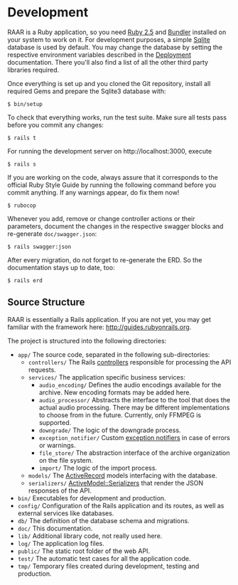 # Development

RAAR is a Ruby application, so you need [Ruby 2.5](https://www.ruby-lang.org/) and [Bundler](http://bundler.io) installed on your system to work on it. For development purposes, a simple [Sqlite](https://www.sqlite.org) database is used by default. You may change the database by setting the respective environment variables described in the [Deployment](deployment.md) documentation. There you'll also find a list of all the other third party libraries required.

Once everything is set up and you cloned the Git repository, install all required Gems and prepare the Sqlite3 database with:

    $ bin/setup

To check that everything works, run the test suite. Make sure all tests pass before you commit any changes:

    $ rails t

For running the development server on http://localhost:3000, execute

    $ rails s

If you are working on the code, always assure that it corresponds to the official Ruby Style Guide by running the following command before you commit anything. If any warnings appear, do fix them now!

    $ rubocop

Whenever you add, remove or change controller actions or their parameters, document the changes in the respective swagger blocks and re-generate `doc/swagger.json`:

    $ rails swagger:json

After every migration, do not forget to re-generate the ERD. So the documentation stays up to date, too:

    $ rails erd


## Source Structure

RAAR is essentially a Rails application. If you are not yet, you may get familiar with the framework here: http://guides.rubyonrails.org.

The project is structured into the following directories:

* `app/` The source code, separated in the following sub-directories:
  * `controllers/` The Rails  [controllers](http://api.rubyonrails.org/classes/ActionController/Base.html) responsible for processing the API requests.
  * `services/` The application specific business services:
    * `audio_encoding/` Defines the audio encodings available for the archive. New encoding formats may be added here.
    * `audio_processor/` Abstracts the interface to the tool that does the actual audio processing. There may be different implementations to choose from in the future. Currently, only FFMPEG is supported.
    * `downgrade/` The logic of the downgrade process.
    * `exception_notifier/` Custom [exception notifiers](https://github.com/smartinez87/exception_notification) in case of errors or warnings.
    * `file_store/` The abstraction interface of the archive organization on the file system.
    * `import/` The logic of the import process.
  * `models/` The [ActiveRecord](http://api.rubyonrails.org/classes/ActiveRecord/Base.html) models interfacing with the database.
  * `serializers/` [ActiveModel::Serializers](https://github.com/rails-api/active`model`serializers) that render the JSON responses of the API.
* `bin/` Executables for development and production.
* `config/` Configuration of the Rails application and its routes, as well as external services like databases.
* `db/` The definition of the database schema and migrations.
* `doc/` This documentation.
* `lib/` Additional library code, not really used here.
* `log/` The application log files.
* `public/` The static root folder of the web API.
* `test/` The automatic test cases for all the application code.
* `tmp/` Temporary files created during development, testing and production.
